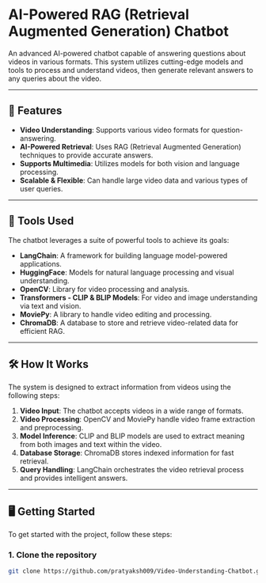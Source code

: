 # AI-Powered RAG (Retrieval Augmented Generation) Chatbot

An advanced AI-powered chatbot capable of answering questions about videos in various formats. This system utilizes cutting-edge models and tools to process and understand videos, then generate relevant answers to any queries about the video.

---

## 🚀 **Features**

- **Video Understanding**: Supports various video formats for question-answering.
- **AI-Powered Retrieval**: Uses RAG (Retrieval Augmented Generation) techniques to provide accurate answers.
- **Supports Multimedia**: Utilizes models for both vision and language processing.
- **Scalable & Flexible**: Can handle large video data and various types of user queries.

---

## 🔧 **Tools Used**

The chatbot leverages a suite of powerful tools to achieve its goals:

- **LangChain**: A framework for building language model-powered applications.
- **HuggingFace**: Models for natural language processing and visual understanding.
- **OpenCV**: Library for video processing and analysis.
- **Transformers - CLIP & BLIP Models**: For video and image understanding via text and vision.
- **MoviePy**: A library to handle video editing and processing.
- **ChromaDB**: A database to store and retrieve video-related data for efficient RAG.

---

## 🛠️ **How It Works**

The system is designed to extract information from videos using the following steps:

1. **Video Input**: The chatbot accepts videos in a wide range of formats.
2. **Video Processing**: OpenCV and MoviePy handle video frame extraction and preprocessing.
3. **Model Inference**: CLIP and BLIP models are used to extract meaning from both images and text within the video.
4. **Database Storage**: ChromaDB stores indexed information for fast retrieval.
5. **Query Handling**: LangChain orchestrates the video retrieval process and provides intelligent answers.

---

## 🖥️ **Getting Started**

To get started with the project, follow these steps:

### 1. **Clone the repository**

```bash
git clone https://github.com/pratyaksh009/Video-Understanding-Chatbot.git

   
   

